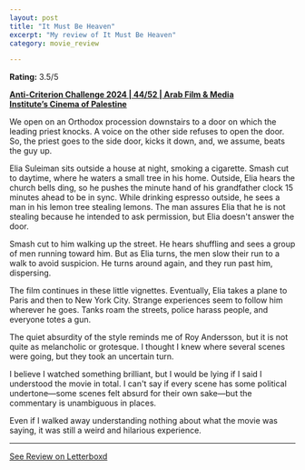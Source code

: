 ```yaml
---
layout: post
title: "It Must Be Heaven"
excerpt: "My review of It Must Be Heaven"
category: movie_review

---
```


**Rating:** 3.5/5

<b><a href="https://boxd.it/qBmUY/detail">Anti-Criterion Challenge 2024 | 44/52 | Arab Film & Media Institute’s Cinema of Palestine</a></b>

We open on an Orthodox procession downstairs to a door on which the leading priest knocks. A voice on the other side refuses to open the door. So, the priest goes to the side door, kicks it down, and, we assume, beats the guy up.

Elia Suleiman sits outside a house at night, smoking a cigarette. Smash cut to daytime, where he waters a small tree in his home. Outside, Elia hears the church bells ding, so he pushes the minute hand of his grandfather clock 15 minutes ahead to be in sync. While drinking espresso outside, he sees a man in his lemon tree stealing lemons. The man assures Elia that he is not stealing because he intended to ask permission, but Elia doesn't answer the door.

Smash cut to him walking up the street. He hears shuffling and sees a group of men running toward him. But as Elia turns, the men slow their run to a walk to avoid suspicion. He turns around again, and they run past him, dispersing.

The film continues in these little vignettes. Eventually, Elia takes a plane to Paris and then to New York City. Strange experiences seem to follow him wherever he goes. Tanks roam the streets, police harass people, and everyone totes a gun.

The quiet absurdity of the style reminds me of Roy Andersson, but it is not quite as melancholic or grotesque. I thought I knew where several scenes were going, but they took an uncertain turn. 

I believe I watched something brilliant, but I would be lying if I said I understood the movie in total. I can't say if every scene has some political undertone—some scenes felt absurd for their own sake—but the commentary is unambiguous in places.

Even if I walked away understanding nothing about what the movie was saying, it was still a weird and hilarious experience.

<hr>

[See Review on Letterboxd](https://boxd.it/8Oxg2H)
